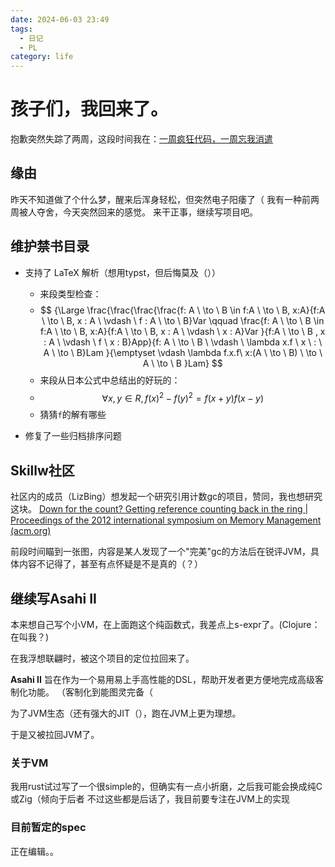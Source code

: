 ```yaml
---
date: 2024-06-03 23:49
tags:
  - 日记
  - PL
category: life
---
```

# 孩子们，我回来了。

抱歉突然失踪了两周，这段时间我在：[一周疯狂代码，一周忘我消遣](05-18--6-02.md)

## 缘由

昨天不知道做了个什么梦，醒来后浑身轻松，但突然电子阳痿了（
我有一种前两周被人夺舍，今天突然回来的感觉。
来干正事，继续写项目吧。
## 维护禁书目录

- 支持了 LaTeX 解析（想用typst，但后悔莫及（））

	- 来段类型检查：
	- $$ {\Large \frac{\frac{\frac{\frac{f: A \  \to \  B \in f:A \  \to \  B, x:A}{f:A \  \to \  B, x : A \ \vdash \ f : A \  \to \  B}Var \qquad \frac{f: A \  \to \  B \in f:A \  \to \  B, x:A}{f:A \  \to \  B, x : A \ \vdash \ x : A}Var }{f:A \  \to \  B , x : A \  \vdash \  f \  x : B}App}{f: A \  \to \  B \ \vdash \  \lambda x.f \ x \  : \  A \  \to \  B}Lam }{\emptyset \vdash \lambda f.x.f\ x:(A \  \to \  B) \  \to \  A \  \to \  B }Lam}  $$
	- 来段从日本公式中总结出的好玩的：
	- $$ \forall x,y \in R, f(x)^2 - f(y)^2 = f(x+y) f(x-y) $$
	- 猜猜`f`的解有哪些
- 修复了一些归档排序问题
## Skillw社区

社区内的成员（LizBing）想发起一个研究引用计数gc的项目，赞同，我也想研究这块。
[Down for the count? Getting reference counting back in the ring | Proceedings of the 2012 international symposium on Memory Management (acm.org)](https://dl.acm.org/doi/10.1145/2258996.2259008)

前段时间瞄到一张图，内容是某人发现了一个"完美"gc的方法后在锐评JVM，具体内容不记得了，甚至有点怀疑是不是真的（？）

## 继续写Asahi II

本来想自己写个小VM，在上面跑这个纯函数式，我差点上s-expr了。(Clojure：在叫我？)

在我浮想联翩时，被这个项目的定位拉回来了。

**Asahi II** 旨在作为一个易用易上手高性能的DSL，帮助开发者更方便地完成高级客制化功能。
（客制化到能图灵完备（

为了JVM生态（还有强大的JIT（），跑在JVM上更为理想。

于是又被拉回JVM了。

### 关于VM

我用rust试过写了一个很simple的，但确实有一点小折磨，之后我可能会换成纯C或Zig（倾向于后者
不过这些都是后话了，我目前要专注在JVM上的实现

### 目前暂定的spec

正在编辑。。



